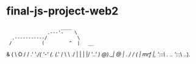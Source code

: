 # final-js-project-web2

                        ____
                   .---'-    \
      .-----------/           \
     /           (         ^  |   __
&   (             \        O  /  / .'
'._/(              '-'  (.   (_.' /
     \                    \     ./
      |    |       |    |/ '._.'
       )   @).____\|  @ |
   .  /    /       (    | mrf
  \|, '_:::\  . ..  '_:::\ ..\).